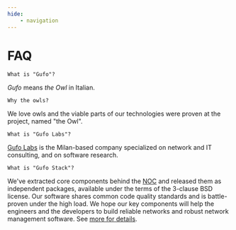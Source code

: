 ```yaml
---
hide:
    - navigation
---
```

# FAQ

    What is "Gufo"?

*Gufo* means *the Owl* in Italian.

    Why the owls?

We love owls and the viable parts of our technologies
were proven at the project, named "the Owl".

    What is "Gufo Labs"?

[Gufo Labs](https://gufolabs.com/) is the Milan-based company specialized on
network and IT consulting, and on software research.

    What is "Gufo Stack"?

We've extracted core components behind the [NOC](https://getnoc.com/) 
and released them as independent packages, available under the terms 
of the 3-clause BSD license. Our software shares common code quality standards 
and is battle-proven under the high load. We hope our key components will help 
the engineers and the developers to build reliable networks and robust network 
management software. 
See [more for details](https://gufolabs.com/products/gufo-stack/).
